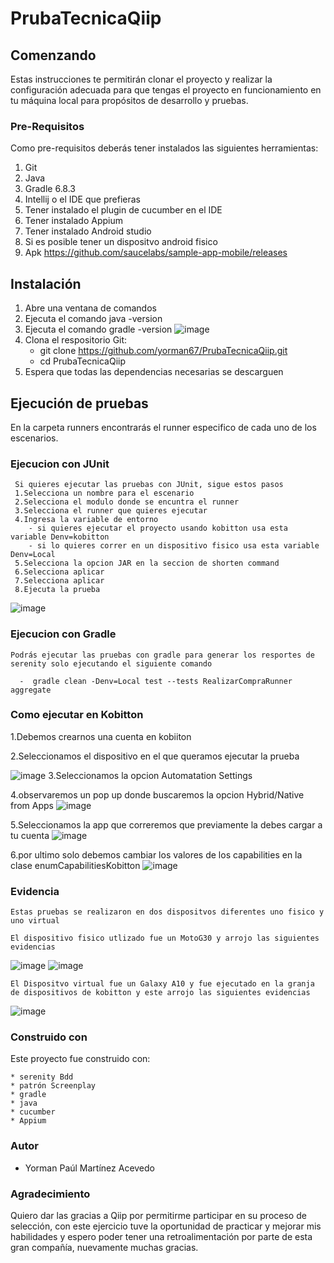 # PrubaTecnicaQiip

## Comenzando
Estas instrucciones te permitirán clonar el proyecto y realizar la configuración adecuada para que tengas el proyecto en funcionamiento en tu máquina local para propósitos de desarrollo y pruebas.

### Pre-Requisitos
Como pre-requisitos deberás tener instalados las siguientes herramientas:
  1. Git
  2. Java
  3. Gradle 6.8.3
  4. Intellij o el IDE que prefieras
  5. Tener instalado el plugin de cucumber en el IDE
  6. Tener instalado Appium
  7. Tener instalado Android studio
  8. Si es posible tener un dispositvo android fisico
  9. Apk https://github.com/saucelabs/sample-app-mobile/releases

## Instalación
  1. Abre una ventana de comandos
  2. Ejecuta el comando java -version
  3. Ejecuta el comando gradle -version
   ![image](https://user-images.githubusercontent.com/79065617/113531447-6c4fdd00-958e-11eb-90d6-e5c80d955b06.png)
  4. Clona el respositorio
    Git:
       - git clone https://github.com/yorman67/PrubaTecnicaQiip.git
       - cd PrubaTecnicaQiip
   6. Espera que todas las dependencias necesarias se descarguen
      
## Ejecución de pruebas
  En la carpeta  runners encontrarás el runner especifico de cada uno de los escenarios.
### Ejecucion con JUnit
     Si quieres ejecutar las pruebas con JUnit, sigue estos pasos  
     1.Selecciona un nombre para el escenario
     2.Selecciona el modulo donde se encuntra el runner
     3.Selecciona el runner que quieres ejecutar
     4.Ingresa la variable de entorno
        - si quieres ejecutar el proyecto usando kobitton usa esta variable Denv=kobitton
        - si lo quieres correr en un dispositivo fisico usa esta variable Denv=Local
     5.Selecciona la opcion JAR en la seccion de shorten command
     6.Selecciona aplicar
     7.Selecciona aplicar
     8.Ejecuta la prueba
     
  ![image](https://user-images.githubusercontent.com/79065617/133647185-18a356c7-8e28-4133-9dd6-2a51eb66744c.png)

   
### Ejecucion con Gradle
    Podrás ejecutar las pruebas con gradle para generar los resportes de serenity solo ejecutando el siguiente comando
        
      -  gradle clean -Denv=Local test --tests RealizarCompraRunner aggregate
      
### Como ejecutar en Kobitton
  1.Debemos crearnos una cuenta en kobiiton

  2.Seleccionamos el dispositivo en el que queramos ejecutar la prueba
  
  ![image](https://user-images.githubusercontent.com/79065617/133645917-e299ad83-9a24-4a61-b24a-3179b94dbaba.png)
  3.Seleccionamos la opcion Automatation Settings
  
  4.observaremos un pop up donde buscaremos la opcion Hybrid/Native from Apps
  ![image](https://user-images.githubusercontent.com/79065617/133647636-27f2865b-8b05-4c56-afd4-c826b4d0cd57.png)  
  
  5.Seleccionamos la app que correremos que previamente la debes cargar a tu cuenta
  ![image](https://user-images.githubusercontent.com/79065617/133646473-4a48da39-34a5-4759-b55b-75ff4e904045.png)
  
  6.por ultimo solo debemos cambiar los valores de los capabilities en la clase enumCapabilitiesKobitton
  ![image](https://user-images.githubusercontent.com/79065617/133646763-e38495e1-3a24-4532-b79c-b5ed73ea5b7e.png)

### Evidencia
    Estas pruebas se realizaron en dos dispositvos diferentes uno fisico y uno virtual
    
    El dispositivo fisico utlizado fue un MotoG30 y arrojo las siguientes evidencias
   ![image](https://user-images.githubusercontent.com/79065617/133642187-6edfe2bd-a7ff-4d8c-9a32-52ee350c5f4a.png)
   ![image](https://user-images.githubusercontent.com/79065617/133642267-225a5184-3b7d-4dfb-93d9-ec60021be6f5.png)


    El Dispositvo virtual fue un Galaxy A10 y fue ejecutado en la granja de dispositivos de kobitton y este arrojo las siguientes evidencias
   ![image](https://user-images.githubusercontent.com/79065617/133642621-a133f449-9895-4baa-aef6-e12e357b3924.png)

 ### Construido con 
  Este proyecto fue construido con:
  
    * serenity Bdd 
    * patrón Screenplay 
    * gradle
    * java
    * cucumber  
    * Appium
    
 ### Autor
  - Yorman Paúl Martínez Acevedo   

### Agradecimiento
  Quiero dar las gracias a Qiip por permitirme participar en su proceso de selección, con este ejercicio tuve la oportunidad de practicar y mejorar mis habilidades y espero poder tener una retroalimentación por parte de esta gran compañía, nuevamente muchas gracias.


    
